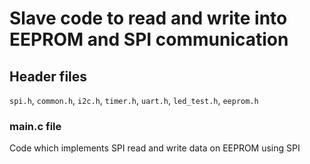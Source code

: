 # Slave code to read and write into EEPROM and SPI communication

## Header files
`spi.h`, `common.h`, `i2c.h`, `timer.h`, `uart.h`, `led_test.h`, `eeprom.h`

### main.c file

Code which implements SPI read and write data on EEPROM using SPI 

